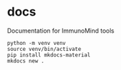 # docs

Documentation for ImmunoMind tools

```
python -m venv venv
source venv/bin/activate
pip install mkdocs-material
mkdocs new .
```
